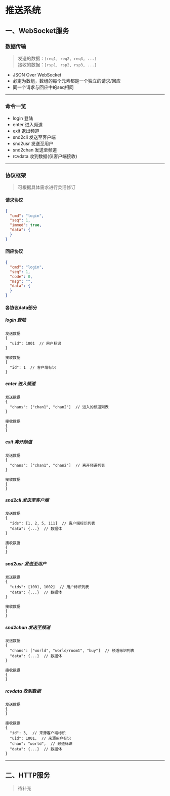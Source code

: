 # 推送系统

## 一、WebSocket服务

### 数据传输

> 发送的数据：```[req1, req2, req3, ...]```<br>
> 接收的数据：```[rsp1, rsp2, rsp3, ...]```<br>

* JSON Over WebSocket
* 必定为数组，数组的每个元素都是一个独立的请求/回应
* 同一个请求与回应中的seq相同

---

### 命令一览

* login 登陆<br>
* enter 进入频道<br>
* exit 退出频道<br>
* snd2cli 发送至客户端<br>
* snd2usr 发送至用户<br>
* snd2chan 发送至频道<br>
* rcvdata 收到数据(仅客户端接收)<br>

---

### 协议框架

> 可根据具体需求进行灵活修订

#### 请求协议

```json
{
  "cmd": "login",
  "seq": 1,
  "immed": true,
  "data": {
  }
}
```

#### 回应协议

```json
{
  "cmd": "login",
  "seq": 1,
  "code": 0,
  "msg": "",
  "data": {
  }
}
```

#### 各协议data部分

##### login 登陆

```
发送数据
{
  "uid": 1001  // 用户标识
}

接收数据
{
  "id": 1  // 客户端标识
}
```

##### enter 进入频道

```
发送数据
{
  "chans": ["chan1", "chan2"]  // 进入的频道列表
}

接收数据
{
}
```

##### exit 离开频道

```
发送数据
{
  "chans": ["chan1", "chan2"]  // 离开频道列表
}

接收数据
{
}
```

##### snd2cli 发送至客户端

```
发送数据
{
  "ids": [1, 2, 5, 111]  // 客户端标识列表
  "data": {...}  // 数据体
}

接收数据
{
}
```

##### snd2usr 发送至用户

```
发送数据
{
  "uids": [1001, 1002]  // 用户标识列表
  "data": {...}  // 数据体
}

接收数据
{
}
```

##### snd2chan 发送至频道

```
发送数据
{
  "chans": ["world", "world/room1", "buy"]  // 频道标识列表
  "data": {...}  // 数据体
}

接收数据
{
}
```

##### rcvdata 收到数据

```
发送数据
{
}

接收数据
{
  "id": 3,  // 来源客户端标识
  "uid": 1001,  // 来源用户标识
  "chan": "world",  // 频道标识
  "data": {...}  // 数据体
}
```

---

## 二、HTTP服务

> 待补充
